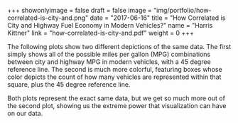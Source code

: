 +++
showonlyimage = false
draft = false
image = "img/portfolio/how-correlated-is-city-and.png"
date = "2017-06-16"
title = "How Correlated is City and Highway Fuel Economy in Modern Vehicles?"
name = "Harris Kittner"
link = "how-correlated-is-city-and.pdf"
weight = 0
+++

The following plots show two different depictions of the same data. The first simply shows all of the possible miles per gallon (MPG) combinations between city and highway MPG in modern vehicles, with a 45 degree reference line. The second is much more colorful, featuring boxes whose color depicts the count of how many vehicles are represented within that square, plus the 45 degree reference line.

Both plots represent the exact same data, but we get so much more out of the second plot, showing us the extreme power that visualization can have on our data.